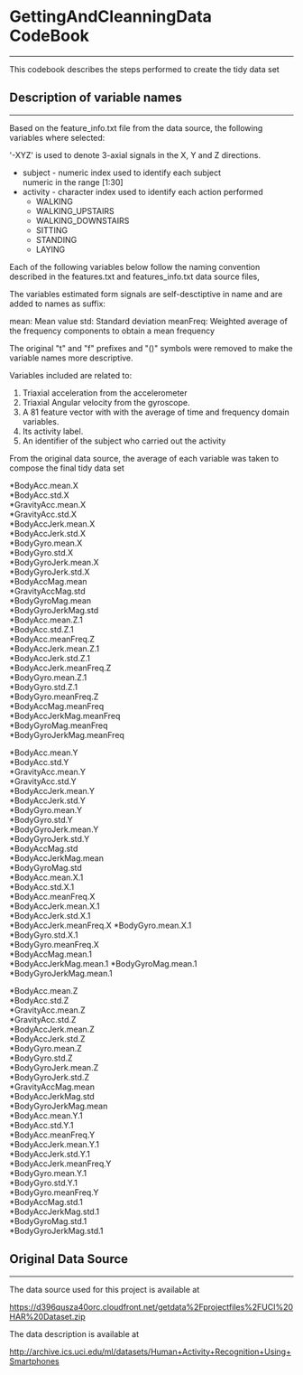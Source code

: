 # GettingAndCleanningData CodeBook
-------------------------------------------------------------------------------

This codebook describes the steps performed to create the tidy data set 

## Description of variable names
-------------------------------------------------------------------------------

Based on the feature_info.txt file from the data source, the following 
variables where selected:

'-XYZ' is used to denote 3-axial signals in the X, Y and Z directions.

* subject - numeric index used to identify each subject                    
	numeric in the range [1:30]
* activity - character index used to identify each action performed
	* WALKING
	* WALKING_UPSTAIRS
	* WALKING_DOWNSTAIRS
	* SITTING
	* STANDING
	* LAYING
	
Each of the following variables below follow the naming convention 
described in the features.txt and features_info.txt data source files, 

The variables estimated form signals are self-desctiptive in name and are added
to names as suffix:

mean: Mean value
std: Standard deviation
meanFreq: Weighted average of the frequency components to obtain a mean frequency

The original "t" and "f" prefixes and "()" symbols were removed to make the 
variable names more descriptive.

Variables included are related to: 

1. Triaxial acceleration from the accelerometer 
2. Triaxial Angular velocity from the gyroscope. 
3. A 81 feature vector with with the average of time and frequency domain 
	variables. 
4. Its activity label. 
5. An identifier of the subject who carried out the activity

From the original data source, the average of each variable was taken to compose
the final tidy data set

*BodyAcc.mean.X              
*BodyAcc.std.X               
*GravityAcc.mean.X           
*GravityAcc.std.X            
*BodyAccJerk.mean.X          
*BodyAccJerk.std.X           
*BodyGyro.mean.X             
*BodyGyro.std.X              
*BodyGyroJerk.mean.X         
*BodyGyroJerk.std.X          
*BodyAccMag.mean             
*GravityAccMag.std           
*BodyGyroMag.mean            
*BodyGyroJerkMag.std         
*BodyAcc.mean.Z.1            
*BodyAcc.std.Z.1             
*BodyAcc.meanFreq.Z          
*BodyAccJerk.mean.Z.1        
*BodyAccJerk.std.Z.1         
*BodyAccJerk.meanFreq.Z      
*BodyGyro.mean.Z.1           
*BodyGyro.std.Z.1            
*BodyGyro.meanFreq.Z         
*BodyAccMag.meanFreq         
*BodyAccJerkMag.meanFreq     
*BodyGyroMag.meanFreq        
*BodyGyroJerkMag.meanFreq

*BodyAcc.mean.Y        
*BodyAcc.std.Y         
*GravityAcc.mean.Y     
*GravityAcc.std.Y      
*BodyAccJerk.mean.Y    
*BodyAccJerk.std.Y     
*BodyGyro.mean.Y       
*BodyGyro.std.Y        
*BodyGyroJerk.mean.Y   
*BodyGyroJerk.std.Y    
*BodyAccMag.std        
*BodyAccJerkMag.mean   
*BodyGyroMag.std       
*BodyAcc.mean.X.1      
*BodyAcc.std.X.1       
*BodyAcc.meanFreq.X    
*BodyAccJerk.mean.X.1  
*BodyAccJerk.std.X.1   
*BodyAccJerk.meanFreq.X
*BodyGyro.mean.X.1     
*BodyGyro.std.X.1      
*BodyGyro.meanFreq.X   
*BodyAccMag.mean.1     
*BodyAccJerkMag.mean.1 
*BodyGyroMag.mean.1    
*BodyGyroJerkMag.mean.1

*BodyAcc.mean.Z          
*BodyAcc.std.Z           
*GravityAcc.mean.Z       
*GravityAcc.std.Z        
*BodyAccJerk.mean.Z      
*BodyAccJerk.std.Z       
*BodyGyro.mean.Z         
*BodyGyro.std.Z          
*BodyGyroJerk.mean.Z     
*BodyGyroJerk.std.Z      
*GravityAccMag.mean      
*BodyAccJerkMag.std      
*BodyGyroJerkMag.mean    
*BodyAcc.mean.Y.1        
*BodyAcc.std.Y.1         
*BodyAcc.meanFreq.Y      
*BodyAccJerk.mean.Y.1    
*BodyAccJerk.std.Y.1     
*BodyAccJerk.meanFreq.Y  
*BodyGyro.mean.Y.1       
*BodyGyro.std.Y.1        
*BodyGyro.meanFreq.Y     
*BodyAccMag.std.1        
*BodyAccJerkMag.std.1    
*BodyGyroMag.std.1       
*BodyGyroJerkMag.std.1   

## Original Data Source
-------------------------------------------------------------------------------

The data source used for this project is available at

https://d396qusza40orc.cloudfront.net/getdata%2Fprojectfiles%2FUCI%20HAR%20Dataset.zip 

The data description is available at

http://archive.ics.uci.edu/ml/datasets/Human+Activity+Recognition+Using+Smartphones 
